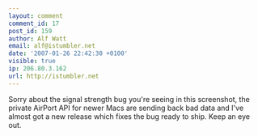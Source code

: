 ```yaml
---
layout: comment
comment_id: 17
post_id: 159
author: Alf Watt
email: alf@istumbler.net
date: '2007-01-26 22:42:30 +0100'
visible: true
ip: 206.80.3.162
url: http://istumbler.net
---
```

Sorry about the signal strength bug you're seeing in this screenshot, the private AirPort API for newer Macs are sending back bad data and I've almost got a new release which fixes the bug ready to ship. Keep an eye out.
